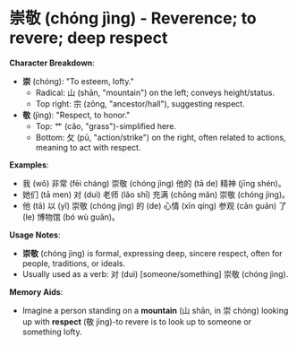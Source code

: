 # **崇敬 (chóng jìng) - Reverence; to revere; deep respect**

**Character Breakdown**:  
- **崇** (chóng): "To esteem, lofty."
  - Radical: 山 (shān, "mountain") on the left; conveys height/status.
  - Top right: 宗 (zōng, "ancestor/hall"), suggesting respect.  
- **敬** (jìng): "Respect, to honor."
  - Top: 艹 (cǎo, "grass")-simplified here.
  - Bottom: 攵 (pū, "action/strike") on the right, often related to actions, meaning to act with respect.

**Examples**:  
- 我 (wǒ) 非常 (fēi cháng) 崇敬 (chóng jìng) 他的 (tā de) 精神 (jīng shén)。  
- 她们 (tā men) 对 (duì) 老师 (lǎo shī) 充满 (chōng mǎn) 崇敬 (chóng jìng)。  
- 他 (tā) 以 (yǐ) 崇敬 (chóng jìng) 的 (de) 心情 (xīn qíng) 参观 (cān guān) 了 (le) 博物馆 (bó wù guǎn)。

**Usage Notes**:  
- **崇敬** (chóng jìng) is formal, expressing deep, sincere respect, often for people, traditions, or ideals.  
- Usually used as a verb: 对 (duì) [someone/something] 崇敬 (chóng jìng).

**Memory Aids**:  
- Imagine a person standing on a **mountain** (山 shān, in 崇 chóng) looking up with **respect** (敬 jìng)-to revere is to look up to someone or something lofty.